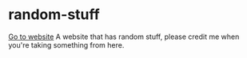 # random-stuff
[Go to website](https://random-stuff.netlify.app/)
A website that has random stuff, please credit me when you're taking something from here.
